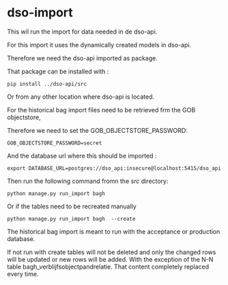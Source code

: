 # dso-import

This wil run the import for data needed in de dso-api.

For this import it uses the dynamically created models in dso-api.

Therefore we need the dso-api imported as package.

That package can be installed with :

    pip install ../dso-api/src

Or from any other location where dso-api is located.

For the historical bag import files need to be retrieved frm the GOB objectstore,

Therefore we need to set the GOB_OBJECTSTORE_PASSWORD:

    GOB_OBJECTSTORE_PASSWORD=secret

And the database url where this should be imported :

    export DATABASE_URL=postgres://dso_api:insecure@localhost:5415/dso_api

Then run the following command fromn the _src_ directory:

    python manage.py run_import bagh 
    
Or if the tables need to be recreated manually

    python manage.py run_import bagh  --create

The historical bag import is meant to run with the acceptance or production database.

If not run with create tables will not be deleted and only the changed rows will be updated or new rows will be added.
With the exception of the  N-N table bagh_verblijfsobjectpandrelatie. That content completely replaced every time. 
